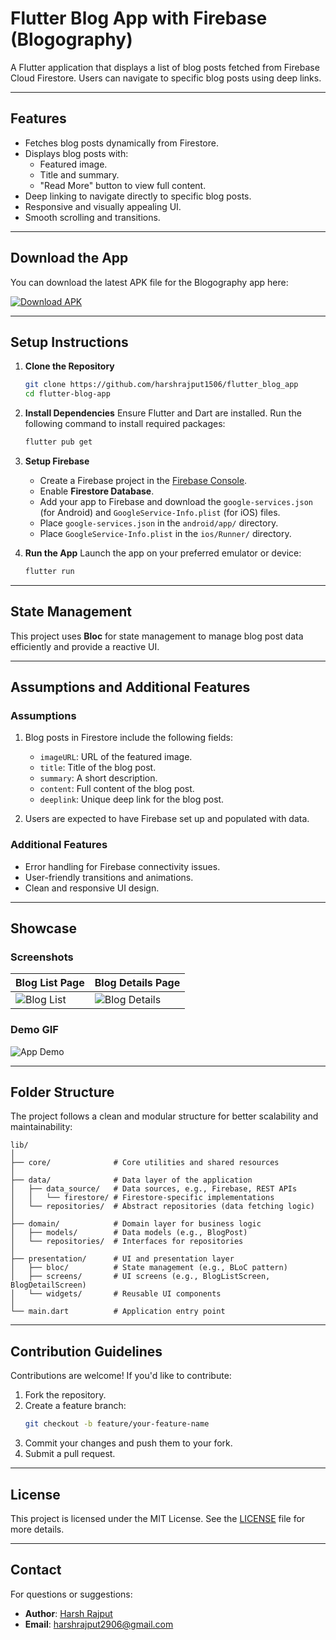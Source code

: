 # Flutter Blog App with Firebase (Blogography)

A Flutter application that displays a list of blog posts fetched from Firebase Cloud Firestore. Users can navigate to specific blog posts using deep links.

---

## **Features**

- Fetches blog posts dynamically from Firestore.
- Displays blog posts with:
  - Featured image.
  - Title and summary.
  - "Read More" button to view full content.
- Deep linking to navigate directly to specific blog posts.
- Responsive and visually appealing UI.
- Smooth scrolling and transitions.

---


## **Download the App**

You can download the latest APK file for the Blogography app here:

[![Download APK](https://img.shields.io/badge/Download-APK-blue?style=for-the-badge&logo=google-drive)](https://drive.google.com/file/d/1hQmEGSRzmg-lfegNL_2XgIYgUcU0R1Vx/view?usp=sharing)

---

## **Setup Instructions**

1. **Clone the Repository**
   ```bash
   git clone https://github.com/harshrajput1506/flutter_blog_app
   cd flutter-blog-app
   ```

2. **Install Dependencies**
   Ensure Flutter and Dart are installed. Run the following command to install required packages:
   ```bash
   flutter pub get
   ```

3. **Setup Firebase**
   - Create a Firebase project in the [Firebase Console](https://console.firebase.google.com/).
   - Enable **Firestore Database**.
   - Add your app to Firebase and download the `google-services.json` (for Android) and `GoogleService-Info.plist` (for iOS) files.
   - Place `google-services.json` in the `android/app/` directory.
   - Place `GoogleService-Info.plist` in the `ios/Runner/` directory.

4. **Run the App**
   Launch the app on your preferred emulator or device:
   ```bash
   flutter run
   ```

---

## **State Management**

This project uses **Bloc** for state management to manage blog post data efficiently and provide a reactive UI.

---

## **Assumptions and Additional Features**

### **Assumptions**
1. Blog posts in Firestore include the following fields:
   - `imageURL`: URL of the featured image.
   - `title`: Title of the blog post.
   - `summary`: A short description.
   - `content`: Full content of the blog post.
   - `deeplink`: Unique deep link for the blog post.

2. Users are expected to have Firebase set up and populated with data.

### **Additional Features**
- Error handling for Firebase connectivity issues.
- User-friendly transitions and animations.
- Clean and responsive UI design.

---

## **Showcase**

### **Screenshots**
| Blog List Page                          | Blog Details Page                       |
|-----------------------------------------|-----------------------------------------|
| ![Blog List](screenshots/blog_ss1.png) | ![Blog Details](screenshots/blog_ss2.png) |

### **Demo GIF**
![App Demo](screenshots/blog.gif)

---

## **Folder Structure**

The project follows a clean and modular structure for better scalability and maintainability:
```
lib/
│
├── core/              # Core utilities and shared resources
│
├── data/              # Data layer of the application
│   ├── data_source/   # Data sources, e.g., Firebase, REST APIs
│   │   └── firestore/ # Firestore-specific implementations
│   └── repositories/  # Abstract repositories (data fetching logic)
│
├── domain/            # Domain layer for business logic
│   ├── models/        # Data models (e.g., BlogPost)
│   └── repositories/  # Interfaces for repositories
│
├── presentation/      # UI and presentation layer
│   ├── bloc/          # State management (e.g., BLoC pattern)
│   ├── screens/       # UI screens (e.g., BlogListScreen, BlogDetailScreen)
│   └── widgets/       # Reusable UI components
│
└── main.dart          # Application entry point

```

---

## **Contribution Guidelines**

Contributions are welcome! If you'd like to contribute:
1. Fork the repository.
2. Create a feature branch:
   ```bash
   git checkout -b feature/your-feature-name
   ```
3. Commit your changes and push them to your fork.
4. Submit a pull request.

---

## **License**

This project is licensed under the MIT License. See the [LICENSE](LICENSE) file for more details.

---

## **Contact**

For questions or suggestions:
- **Author**: [Harsh Rajput](https://github.com/harshrajput1506)
- **Email**: harshrajput2906@gmail.com
